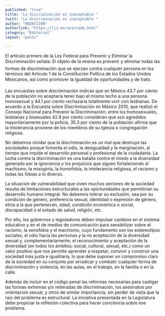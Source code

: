 ```yaml
---
published: "true"
title: "La discriminación es inaceptable "
twitt: "La discriminación es inaceptable "
author: "REDACCION"
authorlink: "https://ljz.mx/acercade.html"
category: "Editorial"
layout: "posts"

---
```



El artículo primero de la Ley Federal para Prevenir y Eliminar la Discriminación señala: El objeto de la misma es prevenir y eliminar todas las formas de discriminación que se ejerzan contra cualquier persona en los términos del Artículo 1 de la Constitución Política de los Estados Unidos Mexicanos, así como promover la igualdad de oportunidades y de trato.  

  Las encuestas sobre discriminación indican que en México 43.7 por ciento de la población no aceptaría tener bajo el mismo techo a una persona homosexual y 44.1 por ciento rechazaría totalmente vivir con lesbianas. De acuerdo a la Encuesta sobre Discriminación en México 2010, que realizó el Consejo Nacional para Prevenir la Discriminación, entre los homosexuales, lesbianas y bisexuales 42.8 por ciento consideran que son agredidos mayoritariamente por la policía, 35.3 por ciento de la población afirma que la intolerancia proviene de los miembros de su Iglesia o congregación religiosa.



  No debemos olvidar que la discriminación es un mal que destruye las sociedades porque fomenta el odio, la desigualdad y la marginación, al tiempo que impide el desarrollo personal y profesional de la ciudadanía. La lucha contra la discriminación es una batalla contra el miedo a la diversidad generado por la ignorancia y los prejuicios que siguen fortaleciendo al machismo, la misoginia, la homofobia, la intolerancia religiosa, el racismo y todas las fobias a lo diverso.



  La situación de vulnerabilidad que viven muchos sectores de la sociedad resulta de limitaciones estructurales a las oportunidades que permitirían su desarrollo humano integral. No debemos tolerar su exclusión, sea por su condición de género, preferencia sexual, identidad o expresión de género, etnia a la que pertenecen, edad, condición económica o social, discapacidad o el estado de salud, religión, etc.



  Por ello, los gobiernos y legisladores deben impulsar cambios en el sistema educativo y en el de medios de comunicación para sensibilizar sobre el racismo, la xenofobia y el machismo, cuyo fundamento son los estereotipos sociales, el odio hacia las personas y la no aceptación de la diversidad sexual y, complementariamente, el reconocimiento y aceptación de la diversidad (en todos los ámbitos; social, cultural, sexual, etc.) como un valor positivo que nos permite aprender a respetar, convivir y construir una sociedad más justa e igualitaria, lo que debe suponer un compromiso claro de la sociedad en su conjunto por erradicar y combatir cualquier forma de discriminación y violencia, en las aulas, en el trabajo, en la familia o en la calle.



  Además de incluir en el código penal las reformas necesarias para castigar las formas extremas y/o reiteradas de discriminación, los asesinatos por orientación sexual, y otros de similar importancia, sin perder de vista que la raíz del problema es estructural. La iniciativa presentada en la Legislatura debe propiciar la reflexión colectiva para hacer conciencia sobre ese problema.

